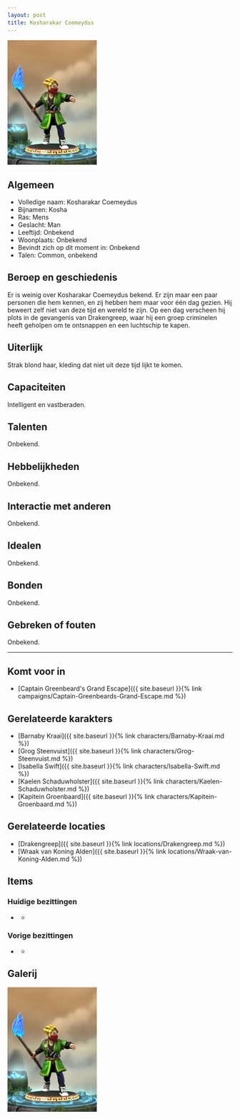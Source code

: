 ```yaml
---
layout: post
title: Kosharakar Coemeydus
---
```


<img src="../images/Kosharakar Coemeydus.jpg" alt="Kosharakar Coemeydus" width=200>

## Algemeen
* Volledige naam: Kosharakar Coemeydus
* Bijnamen: Kosha
* Ras: Mens
* Geslacht: Man
* Leeftijd: Onbekend
* Woonplaats: Onbekend
* Bevindt zich op dit moment in: Onbekend
* Talen: Common, onbekend

## Beroep en geschiedenis
Er is weinig over Kosharakar Coemeydus bekend. Er zijn maar een paar personen die hem kennen, en zij hebben hem maar voor één dag gezien. Hij beweert zelf niet van deze tijd en wereld te zijn. Op een dag verscheen hij plots in de gevangenis van Drakengreep, waar hij een groep criminelen heeft geholpen om te ontsnappen en een luchtschip te kapen.

## Uiterlijk
Strak blond haar, kleding dat niet uit deze tijd lijkt te komen.

## Capaciteiten
Intelligent en vastberaden.

## Talenten
Onbekend.

## Hebbelijkheden
Onbekend.

## Interactie met anderen
Onbekend.

## Idealen
Onbekend.

## Bonden
Onbekend.

## Gebreken of fouten
Onbekend.

---

## Komt voor in
* [Captain Greenbeard's Grand Escape]({{ site.baseurl }}{% link campaigns/Captain-Greenbeards-Grand-Escape.md %})

## Gerelateerde karakters
* [Barnaby Kraai]({{ site.baseurl }}{% link characters/Barnaby-Kraai.md %})
* [Grog Steenvuist]({{ site.baseurl }}{% link characters/Grog-Steenvuist.md %})
* [Isabella Swift]({{ site.baseurl }}{% link characters/Isabella-Swift.md %})
* [Kaelen Schaduwholster]({{ site.baseurl }}{% link characters/Kaelen-Schaduwholster.md %})
* [Kapitein Groenbaard]({{ site.baseurl }}{% link characters/Kapitein-Groenbaard.md %})

## Gerelateerde locaties
* [Drakengreep]({{ site.baseurl }}{% link locations/Drakengreep.md %})
* [Wraak van Koning Alden]({{ site.baseurl }}{% link locations/Wraak-van-Koning-Alden.md %})

## Items

### Huidige bezittingen
* -

### Vorige bezittingen
* -

## Galerij
<img src="../images/Kosharakar Coemeydus.jpg" alt="Kosharakar Coemeydus" width=200>